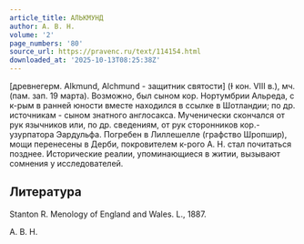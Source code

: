 ```yaml
---
article_title: АЛЬКМУНД
author: А. В. Н.
volume: '2'
page_numbers: '80'
source_url: https://pravenc.ru/text/114154.html
downloaded_at: '2025-10-13T08:25:38Z'
---
```


[древнегерм. Alkmund, Alchmund - защитник святости] (Ɨ кон. VIII в.), мч. (пам. зап. 19 марта). Возможно, был сыном кор. Нортумбрии Альреда, с к-рым в ранней юности вместе находился в ссылке в Шотландии; по др. источникам - сыном знатного англосакса. Мученически скончался от рук язычников или, по др. сведениям, от рук сторонников кор.-узурпатора Эардульфа. Погребен в Лиллешелле (графство Шропшир), мощи перенесены в Дерби, покровителем к-рого А. Н. стал почитаться позднее. Исторические реалии, упоминающиеся в житии, вызывают сомнения у исследователей.

## Литература

Stanton R. Menology of England and Wales. L., 1887.

А. В. Н.
